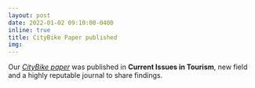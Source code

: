 ```yaml
---
layout: post
date: 2022-01-02 09:10:00-0400
inline: true
title: CityBike Paper published
img:
---
```


Our [_CityBike paper_](https://www.tandfonline.com/doi/abs/10.1080/13683500.2021.2011841?journalCode=rcit20) was published in **Current Issues in Tourism**, new field and a highly reputable journal to share findings.
